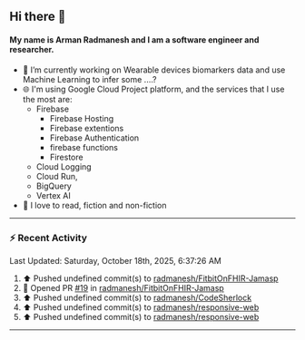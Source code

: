 ## Hi there 👋

#### My name is Arman Radmanesh and I am a software engineer and researcher.

- 🔭 I’m currently working on Wearable devices biomarkers data and use Machine Learning to infer some ....?
- 🌐 I'm using Google Cloud Project platform, and the services that I use the most are:
  - Firebase
     - Firebase Hosting
     - Firebase extentions 
     - Firebase Authentication
     - firebase functions
     - Firestore
  - Cloud Logging
  - Cloud Run,
  - BigQuery
  - Vertex AI
- 📖 I love to read, fiction and non-fiction

---

### :zap: Recent Activity

<!--START_SECTION:activity-->
<!--END_SECTION:activity-->

<!--RECENT_ACTIVITY:last_update-->
Last Updated: Saturday, October 18th, 2025, 6:37:26 AM
<!--RECENT_ACTIVITY:last_update_end-->

<!--RECENT_ACTIVITY:start-->
1. ⬆️ Pushed undefined commit(s) to [radmanesh/FitbitOnFHIR-Jamasp](https://github.com/radmanesh/FitbitOnFHIR-Jamasp)
2. 💪 Opened PR [#19](undefined) in [radmanesh/FitbitOnFHIR-Jamasp](https://github.com/radmanesh/FitbitOnFHIR-Jamasp)
3. ⬆️ Pushed undefined commit(s) to [radmanesh/CodeSherlock](https://github.com/radmanesh/CodeSherlock)
4. ⬆️ Pushed undefined commit(s) to [radmanesh/responsive-web](https://github.com/radmanesh/responsive-web)
5. ⬆️ Pushed undefined commit(s) to [radmanesh/responsive-web](https://github.com/radmanesh/responsive-web)
<!--RECENT_ACTIVITY:end-->

---

<!--
**radmanesh/radmanesh** is a ✨ _special_ ✨ repository because its `README.md` (this file) appears on your GitHub profile.

Here are some ideas to get you started:

- 🔭 I’m currently working on ...
- 🌱 I’m currently learning ...
- 👯 I’m looking to collaborate on ...
- 🤔 I’m looking for help with ...
- 💬 Ask me about ...
- 📫 How to reach me: ...
- 😄 Pronouns: ...
- ⚡ Fun fact: ...
-->
